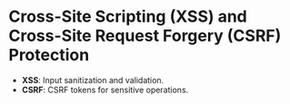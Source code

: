 # Cross-Site Scripting (XSS) and Cross-Site Request Forgery (CSRF) Protection

- **XSS**: Input sanitization and validation.
- **CSRF**: CSRF tokens for sensitive operations.
